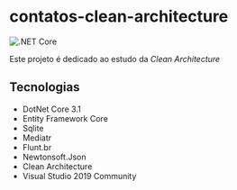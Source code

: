 # contatos-clean-architecture

![.NET Core](https://github.com/fformis/contatos-clean-architecture/workflows/.NET%20Core/badge.svg?event=push)

Este projeto é dedicado ao estudo da *Clean Architecture*

## Tecnologias

- DotNet Core 3.1
- Entity Framework Core
- Sqlite
- Mediatr
- Flunt.br
- Newtonsoft.Json
- Clean Architecture
- Visual Studio 2019 Community
